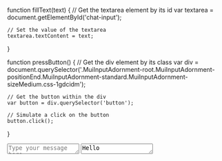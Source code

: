 function fillText(text) {
    // Get the textarea element by its id
    var textarea = document.getElementById('chat-input');

    // Set the value of the textarea
    textarea.textContent = text;
}



function pressButton() {
    // Get the div element by its class
    var div = document.querySelector('.MuiInputAdornment-root.MuiInputAdornment-positionEnd.MuiInputAdornment-standard.MuiInputAdornment-sizeMedium.css-1gdcidm');

    // Get the button within the div
    var button = div.querySelector('button');

    // Simulate a click on the button
    button.click();
}



<textarea aria-invalid="false" autocomplete="false" id="chat-input" placeholder="Type your message here..." class="MuiInputBase-input MuiInput-input MuiInputBase-inputMultiline MuiInputBase-inputAdornedStart MuiInputBase-inputAdornedEnd css-o0s11j" style="height: 24px; overflow: hidden;"></textarea>


<textarea aria-invalid="false" autocomplete="false" id="chat-input" placeholder="Type your message here..." class="MuiInputBase-input MuiInput-input MuiInputBase-inputMultiline MuiInputBase-inputAdornedStart MuiInputBase-inputAdornedEnd css-o0s11j" style="height: 24px; overflow: hidden;">Hello</textarea>